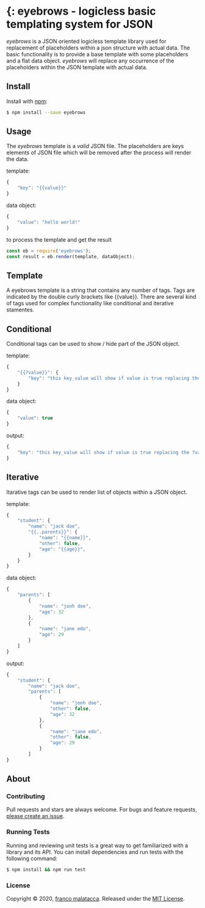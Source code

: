 {: eyebrows - logicless basic templating system for JSON
===

*eyebrows* is a JSON oriented logicless template library used for replacement of placeholders within a json structure with actual data.
The basic functionality is to provide a base template with some placeholders and a flat data object.
*eyebrows* will replace any occurrence of the placeholders within the JSON template with actual data.

## Install

Install with [npm](https://www.npmjs.com/):

```sh
$ npm install --save eyebrows
```

## Usage
The *eyebrows* template is a _valid_ JSON file. The placeholders are keys elements of JSON file which will be removed after the process will render the data.

template:
```javascript
{
    "key": "{{value}}"
}
```

data object:
```javascript
{
    "value": "hello world!"
}
```

to process the template and get the result 

```javascript
const eb = require('eyebrows');
const result = eb.render(template, dataObject);
```

## Template
A eyebrows template is a string that contains any number of tags. Tags are indicated by the double curly brackets like {{value}}. 
There are several kind of tags used for complex functionality like conditional and iterative stamentes.

## Conditional
Conditional tags can be used to show / hide part of the JSON object.

template:
```javascript
{
    "{{?value}}": {
        "key": "this key_value will show if value is true replacing the ?value key element"
    }
}
```

data object:
```javascript
{
    "value": true
}
```

output:
```javascript
{
    "key": "this key_value will show if value is true replacing the ?value key element"
}
```

## Iterative
Itarative tags can be used to render list of objects within a JSON object.

template:
```javascript
{
    "student": {
        "name": "jack doe",
        "{{..parents}}": {
            "name": "{{name}}",
            "other": false,
            "age": "{{age}}",
        }
    }
}
```

data object:
```javascript
{
    "parents": [
        {
            "name": "jonh doe",
            "age": 32
        },
        {
            "name": "jane edo",
            "age": 29
        }
    ]
}
```

output:
```javascript
{
    "student": {
        "name": "jack doe",
        "parents": [
            {
                "name": "jonh doe",
                "other": false,
                "age": 32
            },
            {
                "name": "jane edo",
                "other": false,
                "age": 29
            }
        ]
}
```

## About

### Contributing

Pull requests and stars are always welcome. For bugs and feature requests, [please create an issue](../../issues/new).


### Running Tests
Running and reviewing unit tests is a great way to get familiarized with a library and its API. You can install dependencies and run tests with the following command:

```sh
$ npm install && npm run test
```

### License

Copyright © 2020, [franco malatacca](https://github.com/francomalatacca).
Released under the [MIT License](LICENSE).

